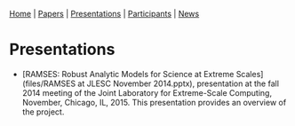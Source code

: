 [Home](README.md) | [Papers](papers.md) | [Presentations](presentations.md) | [Participants](participants.md) | [News](news.md)

# Presentations

* [RAMSES: Robust Analytic Models for Science at Extreme Scales](files/RAMSES at JLESC November 2014.pptx), presentation at the fall 2014 meeting of the Joint Laboratory for Extreme-Scale Computing, November, Chicago, IL, 2015. This presentation provides an overview of the project.